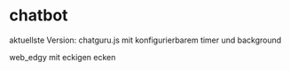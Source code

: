 # chatbot
aktuellste Version: chatguru.js mit konfigurierbarem timer und background


web_edgy mit eckigen ecken
